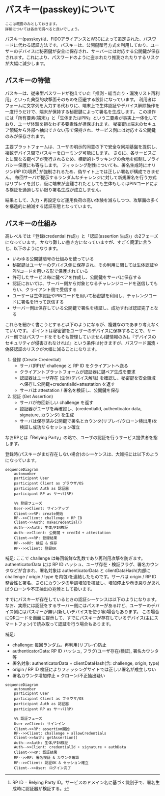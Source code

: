 # パスキー(passkey)について

```{note}
ここは概要のみとしておきます。
詳細については各自で調べると良いでしょう。
```

パスキー(passkey)は、FIDOアライアンスとW3Cによって策定された、パスワードに代わる認証方法です。パスキーは、公開鍵暗号方式を利用しており、ユーザーのデバイスに秘密鍵が安全に保存され、サーバーには対応する公開鍵が保存されます。これにより、パスワードのように盗まれたり推測されたりするリスクが大幅に減少します。

## パスキーの特徴

パスキーは、従来型パスワードが抱えていた「推測・総当たり・漏洩リスト再利用」といった典型的攻撃面そのものを回避する設計になっています。
利用者はフォームに文字列を入力する代わりに、端末上で生体認証やデバイス解除操作を一度行うだけで、端末が保持する秘密鍵によって署名を生成します。
この操作には「所有要素(端末)」と「生体またはPIN」という二要素が事実上一体化しており、ユーザ体験を損なわず多要素性が担保されます。
秘密鍵は端末のセキュア領域から外部へ抽出できない形で保持され、サービス側には対応する公開鍵のみが保存されます。

主要プラットフォームは、ユーザの明示的同意の下で安全な同期基盤を提供し、複数デバイス間でパスキーをローミング可能にします。
さらに、各サービスごとに異なる鍵ペアが発行されるため、横断的トラッキングの余地を抑制しプライバシー保護にも寄与します。
フィッシング耐性についても、署名生成時にオリジン(RP ID)境界[^rpid] が強制されるため、偽サイト上では正しい署名が構成できません。
毎回サーバが提示するランダムなチャレンジに対して新規署名を行う方式はリプレイを封じ、仮に端末が盗難されたとしても生体もしくはPINコードによる検証を通過しない限り署名生成が成立しません。

結果として、入力・再設定など運用負荷の高い体験を減らしつつ、攻撃面の多くを構造的に縮減する認証形態となっています。

[^rpid]: RP ID = Relying Party ID。サービスのドメイン名に基づく識別子で、署名生成時に認証器が検証する。

## パスキーの仕組み

高レベルでは「登録(credential 作成)」と「認証(assertion 生成)」の2フェーズになっています。
かなり難しい書き方になっていますが、すごく簡潔に言うと、以下のようになります。

- いわゆる公開鍵暗号の仕組みを使っている
- 秘密鍵はユーザーのデバイス側に保存され、その利用に関しては生体認証やPINコードを用いる形で保護されている
- 許可したサービス毎に鍵ペアを作成し、公開鍵をサーバに保存する
- 認証においては、サーバー側から対象となるチャレンジコードを送信してもらい、クライアント側で受信する
- ユーザーは生体認証やPINコードを用いて秘密鍵を利用し、チャレンジコードに署名を行って送信する
- サーバー側は保存している公開鍵で署名を検証し、成功すれば認証完了となる

これらを細かく書こうとすると以下のようになるが、複雑なのであまり考えなくていいです。
ポイントは秘密鍵をユーザーのデバイスに保存することで、サーバー側ではパスワードをそもそも管理していません(鍵情報のみ)。『デバイスのセキュリティが侵害されなければ』という条件は付きますが、パスワード漏洩・偽装認証のリスクが大幅に減ることになります。

1. 登録 (Create Credential)
   - サーバ(RP)が challenge と RP ID をクライアントへ送る
   - クライアントプラットフォームが認証器に鍵ペア生成を要求
   - 認証器はユーザ存在 (生体/デバイス解除) を確認し、秘密鍵を安全領域へ保存し公開鍵+credentialId+attestation を返す
   - サーバは attestation / 署名を検証し、公開鍵を保存
2. 認証 (Get Assertion)
   - サーバが毎回新しい challenge を返す
   - 認証器がユーザを再確認し、(credentialId, authenticator data, signature, カウンタ) を生成
   - サーバは保存済み公開鍵で署名とカウンタ(リプレイ/クローン検出用)を検証し成功ならセッション確立

なおRPとは「Relying Party」の略で、ユーザの認証を行うサービス提供者を指します。


登録時(パスキーがまだ存在しない場合)のシーケンスは、大雑把には以下のようになっています。

```{mermaid}
sequenceDiagram
    autonumber
    participant User
    participant Client as ブラウザ/OS
    participant Auth as 認証器
    participant RP as サーバ(RP)

    %% 登録フェーズ
    User->>Client: サインアップ
    Client->>RP: create開始
    RP-->>Client: challenge + RP ID
    Client->>Auth: makeCredential()
    Auth-->>Auth: 生体/PIN検証
    Auth-->>Client: 公開鍵 + credId + attestation
    Client->>RP: 登録結果
    RP-->>RP: 検証 & 保存
    RP-->>Client: 登録OK
```

補足: ここで challenge は毎回新鮮な乱数であり再利用攻撃を防ぎます。authenticatorData には RP ID ハッシュ、ユーザ存在・検証フラグ、署名カウンタなどが含まれ、署名対象は authenticatorData と clientDataHash(内部に challenge / origin / type を内包)を連結したものです。サーバは origin / RP ID 整合性と署名、さらにカウンタの単調増加を検証し、増加停止や巻き戻りがあればクローンや不正抽出の兆候として扱います。

すでにパスキーが存在しているときの認証シーケンスは以下のようになります。
なお、実際には認証をするサーバー側にはパスキーがあるけど、ユーザーのデバイス側にはパスキーが無い(新しいデバイスを使う等)場合もあります。
この場合にQRコードを画面に提示して、すでにパスキーが存在しているデバイス(主にスマートフォン)で読み取って認証を行う場合もあります。


補足:
- challenge: 毎回ランダム。再利用(リプレイ)防止
- authenticatorData: RP ID ハッシュ, フラグ(ユーザ存在/検証), 署名カウンタ等
- 署名対象: authenticatorData + clientDataHash(含: challenge, origin, type)
- origin / RP ID 検証によりフィッシングサイトでは正しい署名が成立しない
- 署名カウンタ増加停止 = クローン/不正抽出疑い

```{mermaid}
sequenceDiagram
    autonumber
    participant User
    participant Client as ブラウザ/OS
    participant Auth as 認証器
    participant RP as サーバ(RP)

    %% 認証フェーズ
    User->>Client: サインイン
    Client->>RP: assertion開始
    RP-->>Client: challenge + allowCredentials
    Client->>Auth: getAssertion()
    Auth-->>Auth: 生体/PIN検証
    Auth-->>Client: credentialId + signature + authData
    Client->>RP: 認証結果
    RP-->>RP: 署名検証 & カウンタ確認
    RP-->>Client: 認証OK & セッション確立
    Client-->>User: ログイン完了
```
